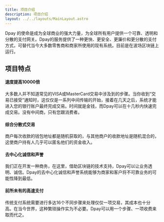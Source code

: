 ```yaml
---
title: 项目介绍
description: 项目介绍
layout: ../../layouts/MainLayout.astro
---
```


Dpay 的使命是成为全球商业的强大力量，为全球所有用户提供一个可靠、透明和分散的支付网关。Dpay的服务提供了一种更快、更安全、更廉价和更分散的支付方式，可替代当今大多数零售商和商家所使用的现有系统。目前是在波场区块链上运行。

## 项目特点

#### 速度提高10000倍
大多数人并不知道常见的VISA或MasterCard交易中涉及到的步骤。当你收到“交易已接受”通知时，这仅仅是一系列中间传输的开始，接着在几天之后，系统才能进入您的银行账户最终完成交易。时间就是金钱，而Dpay可以在十几秒内快速完成交易。没有中间商，只有您跟消费者。

#### 综合分散式交易
商户每次收款的钱包地址都是随机获取的，与其他商户的收款地址是随机混合的，这使商户持有人几乎可以匿名他们的资金收入。

#### 去中心化诚信和声誉
我们正在开发一种商务，在这里，借助区块链的技术支持，Dpay可以让业务透明、诚信。Dpay的去中心化诚信和声誉系统能够为商家和客户将不可靠业务的可能性降到最低。

#### 前所未有的高速支付
传统支付系统需要进行多达16个不同步骤来处理仅仅一项交易，其成本也十分高。在当今世界，这种繁琐操作实为不必要。Dpay可以用一个步骤、一项收费来取而代之。